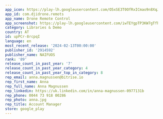 ```yaml
---
app_icon: https://play-lh.googleusercontent.com/O5xSE3T0OfRxICmao9n8XqJlXbL4Qz3l8_4Qs39NiWMT1Ra2pOBznZGvARe4pD69dQ
app_id: com.djidrone.remots
app_name: Drone Remote Control
app_screenshot: https://play-lh.googleusercontent.com/iwTEYgpTP3KW7gTfhJEGkFAnTkYDhrlN6I4Sm7VFlBlo53L1s9SB696vc4Gp73O8Tg
category: Libraries & Demo
country: AT
id: upPCr-8rcpqI
language: en
most_recent_release: '2024-02-13T00:00:00'
publisher_id: '2914592'
publisher_name: NAIFUOS
rank: '89'
release_count_in_past_year: '7'
release_count_in_past_year_category: 4
release_count_in_past_year_top_in_category: 8
rep_email: anna.magnussen@bitrise.io
rep_first_name: Anna
rep_full_name: Anna Magnussen
rep_linkedin: https://uk.linkedin.com/in/anna-magnussen-0977131b
rep_phone: 0044 73 918 00286
rep_photo: anna.jpg
rep_title: Account Manager
store: google_play
---
```

